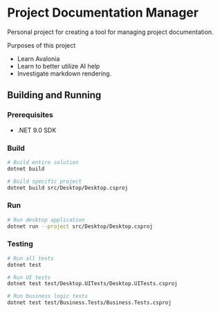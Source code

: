 # Project Documentation Manager

Personal project for creating a tool for managing project documentation.

Purposes of this project
 * Learn Avalonia
 * Learn to better utilize AI help
 * Investigate markdown rendering.

## Building and Running

### Prerequisites
- .NET 9.0 SDK

### Build
```bash
# Build entire solution
dotnet build

# Build specific project
dotnet build src/Desktop/Desktop.csproj
```

### Run
```bash
# Run desktop application
dotnet run --project src/Desktop/Desktop.csproj
```

### Testing
```bash
# Run all tests
dotnet test

# Run UI tests
dotnet test test/Desktop.UITests/Desktop.UITests.csproj

# Run business logic tests
dotnet test test/Business.Tests/Business.Tests.csproj
```
